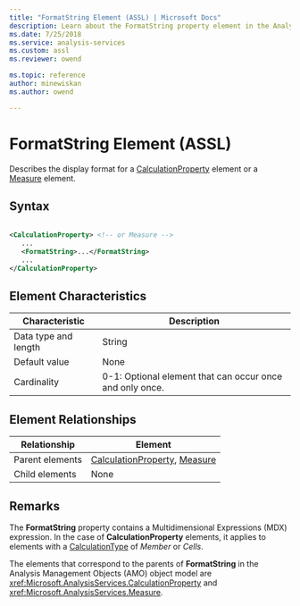 ```yaml
---
title: "FormatString Element (ASSL) | Microsoft Docs"
description: Learn about the FormatString property element in the Analysis Services Scripting Language (ASSL) schema.
ms.date: 7/25/2018
ms.service: analysis-services
ms.custom: assl
ms.reviewer: owend

ms.topic: reference
author: minewiskan
ms.author: owend

---
```

# FormatString Element (ASSL)

  Describes the display format for a [CalculationProperty](../objects/calculationproperty-element-assl.md) element or a [Measure](../objects/measure-element-assl.md) element.  
  
## Syntax  
  
```xml  
  
<CalculationProperty> <!-- or Measure -->  
   ...  
   <FormatString>...</FormatString>  
   ...  
</CalculationProperty>  
```  
  
## Element Characteristics  
  
|Characteristic|Description|  
|--------------------|-----------------|  
|Data type and length|String|  
|Default value|None|  
|Cardinality|0-1: Optional element that can occur once and only once.|  
  
## Element Relationships  
  
|Relationship|Element|  
|------------------|-------------|  
|Parent elements|[CalculationProperty](../objects/calculationproperty-element-assl.md), [Measure](../objects/measure-element-assl.md)|  
|Child elements|None|  
  
## Remarks  
 The **FormatString** property contains a Multidimensional Expressions (MDX) expression. In the case of **CalculationProperty** elements, it applies to elements with a [CalculationType](calculationtype-element-assl.md) of *Member* or *Cells*.  
  
 The elements that correspond to the parents of **FormatString** in the Analysis Management Objects (AMO) object model are <xref:Microsoft.AnalysisServices.CalculationProperty> and <xref:Microsoft.AnalysisServices.Measure>.  

  

